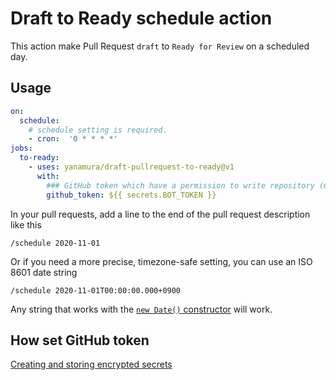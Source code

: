 # Draft to Ready schedule action

This action make Pull Request `draft` to `Ready for Review` on a scheduled day.

## Usage

```yaml
on:
  schedule:
    # schedule setting is required.
    - cron:  '0 * * * *'
jobs:
  to-ready:
    - uses: yanamura/draft-pullrequest-to-ready@v1
      with: 
        ### GitHub token which have a permission to write repository (Can't use GITHUB_TOKEN).(required)
        github_token: ${{ secrets.BOT_TOKEN }}
```

In your pull requests, add a line to the end of the pull request description like this

```
/schedule 2020-11-01
```

Or if you need a more precise, timezone-safe setting, you can use an ISO 8601 date string

```
/schedule 2020-11-01T00:00:00.000+0900
```

Any string that works with the [`new Date()` constructor](https://developer.mozilla.org/en-US/docs/Web/JavaScript/Reference/Global_Objects/Date/Date) will work.

## How set GitHub token

<a href="https://docs.github.com/en/actions/configuring-and-managing-workflows/creating-and-storing-encrypted-secrets">Creating and storing encrypted secrets
</a>

